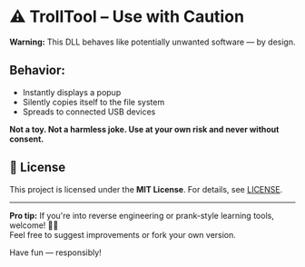 # ⚠️ TrollTool – Use with Caution

**Warning:** This DLL behaves like potentially unwanted software — by design.

## Behavior:
- Instantly displays a popup
- Silently copies itself to the file system
- Spreads to connected USB devices

**Not a toy. Not a harmless joke. Use at your own risk and never without consent.**

## 📄 License

This project is licensed under the **MIT License**. For details, see [LICENSE](./LICENSE).

---

**Pro tip:** If you're into reverse engineering or prank-style learning tools, welcome! 🧙‍♂️  
Feel free to suggest improvements or fork your own version.

Have fun — responsibly!

